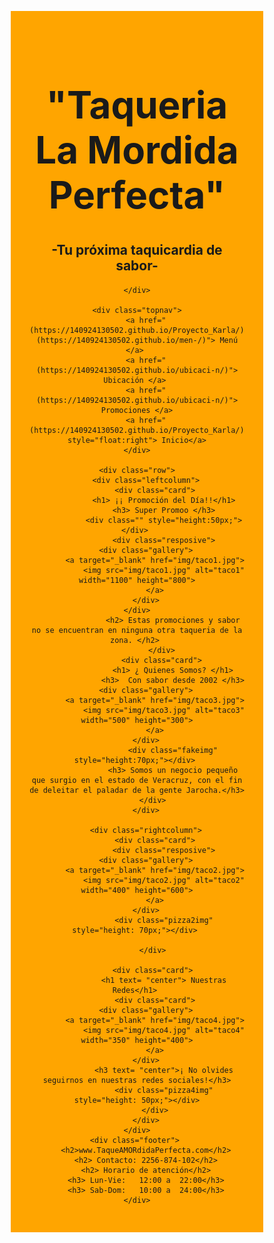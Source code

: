 <html>
<head> 
	<meta charset="UTF-8">
    <meta name="viewport" content="width=device-width, initial-scale=1.0">
    <title>Taqueria la mordida Perfecta</title>
<style>
	* {
		box-sizing: border-box;
	}

	body {
		font-family: century ghotic; 
		padding: 50px;
		background: #FFFFCC;
	}


	.header {
		padding: 30px; 
		text-align: center; 
		background: orange;
	}

	.header h1 { 
		font-size: 60px;
	}


	.topnav {
		overflow: hidden; 
		background-color: #663300;
	}


	.topnav a {
		float: left;
		display: block; 
		color: #ffffff; 
		text-align: center;
		padding: 16px 16px; 
		text-decoration: none;
	}

	.topnav a:hover {
		background-color: #ffffff; 
		color: black;
	}


	.leftcolumn {
		float: left; 
		width: 75%;
	}

	/* Right column */
	.rightcolumn {
		float: left; 
		width: 25%;
		background-color: #663300; 
		padding-left: 10px;
	}


	.fakeimg {
		background-color: #ffffff; 
		width: 100%; 
		padding: 20px;
	}


	.card {
		background-color: white;
		padding: 20px; 
		margin-top: 20px;
	}


	.row::after{
		content: ""; 
		display: table; 
		clear: both;
	}

	/* Footer */ 
	.footer{
		padding: 20px; 
		text-align: center; 
		background: #ddd; 
		margin-top: 20px;
	}


@media screen and (max-width: 800px) {
	.leftcolumn, .rightcolumn {
		width: 100%;
		padding: 0;
	}
}


@media screen and (max-width: 800px){
	.topnav a {
		float: none; 
		width: 100%;
	}
}
</style> 
</head>
<body>
	<div class="header">
		<h1 > "Taqueria La Mordida Perfecta" </h1>
		<h2> -Tu próxima taquicardia de sabor-</h2>

	</div>

	<div class="topnav">
		<a href="(https://140924130502.github.io/Proyecto_Karla/)](https://140924130502.github.io/men-/)"> Menú </a> 
		<a href="(https://140924130502.github.io/ubicaci-n/)"> Ubicación </a> 
		<a href="(https://140924130502.github.io/ubicaci-n/)"> Promociones </a>
		<a href="(https://140924130502.github.io/Proyecto_Karla/)" style="float:right"> Inicio</a>
	</div>

	<div class="row">
		<div class="leftcolumn">
			<div class="card">
				<h1> ¡¡ Promoción del Día!!</h1>
				<h3> Super Promoo </h3>
				<div class="" style="height:50px;"></div> 
				<div class="resposive">
		<div class="gallery">
			<a target="_blank" href="img/taco1.jpg">
				<img src="img/taco1.jpg" alt="taco1" width="1100" height="800">
			</a>
		</div>
	</div>
					<h2> Estas promociones y sabor no se encuentran en ninguna otra taqueria de la zona. </h2> 
				</div> 
				<div class="card"> 
					<h1> ¿ Quienes Somos? </h1>
					<h3>  Con sabor desde 2002 </h3>
		<div class="gallery">
			<a target="_blank" href="img/taco3.jpg">
				<img src="img/taco3.jpg" alt="taco3" width="500" height="300">
			</a>
		</div>
					<div class="fakeimg" style="height:70px;"></div> 
					<h3> Somos un negocio pequeño que surgio en el estado de Veracruz, con el fin de deleitar el paladar de la gente Jarocha.</h3>
			</div> 
		</div>

		<div class="rightcolumn">
			<div class="card">
				<div class="resposive">
		<div class="gallery">
			<a target="_blank" href="img/taco2.jpg">
				<img src="img/taco2.jpg" alt="taco2" width="400" height="600">
			</a>
		</div>
				<div class="pizza2img" style="height: 70px;"></div> 

			</div> 

			<div class="card"> 
				<h1 text= "center"> Nuestras Redes</h1> 
			<div class="card">
		<div class="gallery">
			<a target="_blank" href="img/taco4.jpg">
				<img src="img/taco4.jpg" alt="taco4" width="350" height="400">
			</a>
		</div>
				<h3 text= "center">¡ No olvides seguirnos en nuestras redes sociales!</h3>
				<div class="pizza4img" style="height: 50px;"></div>
			</div>
		</div>
	</div>
	<div class="footer"> 
		<h2>www.TaqueAMORdidaPerfecta.com</h2>
		<h2> Contacto: 2256-874-102</h2>
		<h2> Horario de atención</h2>
		<h3> Lun-Vie:   12:00 a  22:00</h3>
		<h3> Sab-Dom:   10:00 a  24:00</h3>
	</div>
</body> 
</html>
